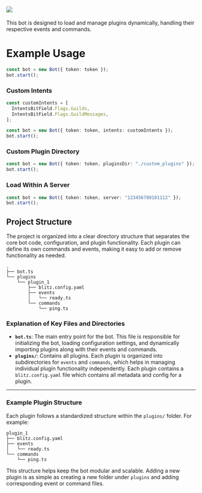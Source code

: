 # <img src="https://assets.blitz-bots.com/banner.svg">

This bot is designed to load and manage plugins dynamically, handling their
respective events and commands.

# Example Usage

```typescript
const bot = new Bot({ token: token });
bot.start();
```

### Custom Intents

```typescript
const customIntents = [
  IntentsBitField.Flags.Guilds,
  IntentsBitField.Flags.GuildMessages,
];

const bot = new Bot({ token: token, intents: customIntents });
bot.start();
```

### Custom Plugin Directory

```typescript
const bot = new Bot({ token: token, pluginsDir: "./custom_plugins" });
bot.start();
```


### Load Within A Server

```typescript
const bot = new Bot({ token: token, server: "123456789101112" });
bot.start();
```


## Project Structure

The project is organized into a clear directory structure that separates the
core bot code, configuration, and plugin functionality. Each plugin can define
its own commands and events, making it easy to add or remove functionality as
needed.

```
.
├── bot.ts                  
└── plugins                
    └── plugin_1
        ├── blitz.config.yaml           
        ├── events          
        │   └── ready.ts    
        └── commands        
            └── ping.ts
```

### Explanation of Key Files and Directories

- **`bot.ts`**: The main entry point for the bot. This file is responsible for
  initializing the bot, loading configuration settings, and dynamically
  importing plugins along with their events and commands.
- **`plugins/`**: Contains all plugins. Each plugin is organized into
  subdirectories for `events` and `commands`, which helps in managing individual
  plugin functionality independently. Each plugin contains a `blitz.config.yaml`
  file which contains all metadata and config for a plugin.

---

### Example Plugin Structure

Each plugin follows a standardized structure within the `plugins/` folder. For
example:

```
plugin_1
├── blitz.config.yaml
├── events
│   └── ready.ts            
└── commands
    └── ping.ts
```

This structure helps keep the bot modular and scalable. Adding a new plugin is
as simple as creating a new folder under `plugins` and adding corresponding
event or command files.
